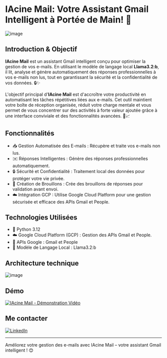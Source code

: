 # IAcine Mail: Votre Assistant Gmail Intelligent à Portée de Main! 📩

![image](https://github.com/user-attachments/assets/8a59cee9-495e-490d-afc5-1e0046cd3790)


## Introduction & Objectif

**IAcine Mail** est un assistant Gmail intelligent conçu pour optimiser la gestion de vos e-mails. En utilisant le modèle de langage local **Llama3.2:b**, il lit, analyse et génère automatiquement des réponses professionnelles à vos e-mails non lus, tout en garantissant la sécurité et la confidentialité de vos données. 🔒✨

L'objectif principal d'**IAcine Mail** est d'accroître votre productivité en automatisant les tâches répétitives liées aux e-mails. Cet outil maintient votre boîte de réception organisée, réduit votre charge mentale et vous permet de vous concentrer sur des activités à forte valeur ajoutée grâce à une interface conviviale et des fonctionnalités avancées. 🚀📈


## Fonctionnalités

- 📥 Gestion Automatisée des E-mails : Récupère et traite vos e-mails non lus.
- ✉️ Réponses Intelligentes : Génère des réponses professionnelles automatiquement.
- 🔒 Sécurité et Confidentialité : Traitement local des données pour protéger votre vie privée.
- 📝 Création de Brouillons : Crée des brouillons de réponses pour validation avant envoi.
- ☁️ Intégration GCP : Utilise Google Cloud Platform pour une gestion sécurisée et efficace des APIs Gmail et People.

## Technologies Utilisées

- 🐍 Python 3.12
- ☁️ Google Cloud Platform (GCP) : Gestion des APIs Gmail et People.
- 🔗 APIs Google : Gmail et People
- 🧠 Modèle de Langage Local : Llama3.2:b


## Architecture technique
![image](https://github.com/user-attachments/assets/28ab41df-26c1-442d-8df7-e16722383842)



## Démo

<a href="https://www.youtube.com/watch?v=AQH3z2Ee73g" target="_blank">
  <img src="https://img.youtube.com/vi/AQH3z2Ee73g/maxresdefault.jpg" alt="IAcine Mail - Démonstration Vidéo" style="max-width:100%; height:auto;">
</a>


## Me contacter

[![LinkedIn](https://img.shields.io/badge/LinkedIn-%230077B5.svg?style=for-the-badge&logo=linkedin&logoColor=white)](https://www.linkedin.com/in/yacine-mekideche/)

---------------------------------------------------------------------
Améliorez votre gestion des e-mails avec IAcine Mail – votre assistant Gmail intelligent ! 😊

